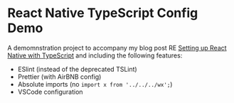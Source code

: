 # React Native TypeScript Config Demo

A demomnstration project to accompany my blog post RE [Setting up React Native with TypeScript](http://ryannickel.com/html/creating_my_ideal_react_native_projects_with_typescript_eslint,_prettier_and_vscode.html) and including the following features:

- ESlint (instead of the deprecated TSLint)
- Prettier (with AirBNB config)
- Absolute imports (no `import x from '../../../wx';`)
- VSCode configuration
